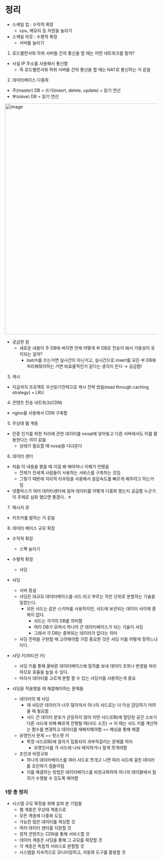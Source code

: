 # 정리

- 스케일 업 : 수직적 확장
    - cpu, 메모리 등 자원을 늘리기
- 스케일 아웃 : 수평적 확장
    - 서버를 늘리기

1. 로드벨런서와 하위 서버들 간의 통신을 할 때는 어떤 네트워크를 탈까?
- 사설 IP 주소를 사용해서 통신함
    - 즉 로드벨런서와 하위 서버들 간의 통신을 할 때는 NAT로 통신하는 거 같음

2. 데이터베이스 다중화
- 주(master) DB = 쓰기(insert, delete, update) + 읽기 연산
- 부(slave) DB = 읽기 연산

<img width="757" alt="image" src="https://github.com/user-attachments/assets/75168dd2-777d-4d64-83b6-e125ffca7d22">


- 궁금한 점
    - 새로운 내용이  주 DB에 써지면 언제 어떻게 부 DB로 전송이 돼서 가용성이 유지되는 걸까?
        - batch를 쓰는거면 실시간이 아닌거고, 실시간으로 insert를 모든 부 DB에 처리해줘야하는 거면 비효율적인거 같다는 생각이 든다 → 궁금함!

3. 캐시
- 지금까지 프로젝트 우선읽기전략으로 캐시 전략 썼음(read through caching strategy) + LRU

4. 콘텐츠 전송 네트워크(CDN)
- nginx를 사용해서 CDN 구축함

5. 무상태 웹 계층
- 인증 인가를 위한 처리에 관한 데이터를 nosql에 넣어놓고 다른 서버에서도 이를 활용한다는 의미 같음
    - 상태가 필요할 때 nosql을 다녀온다

6. 데이터 센터
- 처음 이 내용을 봤을 때 이걸 왜 해야하나 이해가 안됐음
    - 전제가 전세계 사람들이 사용하는 서비스를 구축하는 것임
    - 그렇기 때문에 지리적 라우팅을 사용해서 응답속도를 빠르게 해주려고 하는거임
- 넷플릭스가 여러 데이터센터에 걸쳐 데이터를 어떻게 다중화 했는지 궁금함 누군가 이 주제로 심화 했으면 좋겠다.. ㅎ

7. 메시지 큐
- 카프카를 말하는 거 같음


8. 데이터 베이스 규모 확장

- 수직적 확장
    - 스펙 늘리기
- 수평적 확장
    - 샤딩

- 샤딩
    - 서버 증설
    - 샤딩은 대규모 데이터베이스를 샤드 라고 부르는 작은 단위로 분할하는 기술을 일컫는다.
        - 모든 샤드는 같은 스키마를 사용하지만, 샤드에 보관되는 데이터 사이에 중복이 없다.
            - 샤드는 각각의 DB를 의미함
            - 여러 DB가 모여서 하나의 큰 데이터베이스가 되는 기술이 샤딩
            - 그래서 각 DB는 중복되는 데이터가 없다는 의미
    - 샤딩 전략을 구현할 때 고려해야할 가장 중요한 것은 샤딩 키를 어떻게 정하느냐 이다.

- 샤딩 키(파티션 키)
    - 샤딩 키를 통해 올바른 데이터베이스에 질의를 보내 데이터 조회나 변경을 처리하므로 효율을 높일 수 있다.
    - 따라서 데이터를 고르게 분할 할 수 있는 샤딩키를 사용하는게 중요

- 샤딩을 적용했을 때 해결해야하는 문제들
    - 데이터의 재 샤딩
        - 재 샤딩은 데이터가 너무 많아져서 하나의 샤드로는 더 이상 감당하기 어려울 때 필요함
        - 샤드 간 데이터 분포가 균등하지 않아 어떤 샤드(DB)에 할당된 공간 소보가 다른 샤드에 비해 빠르게 진행될 때(샤드 소진) → 이 때는 샤드 키를 계산하는 함수를 변경하고 데이터를 재배치해야함 == 해싱을 통해 해결
    - 유명인사 문제 == 핫스팟 키
        - 특정 샤드(DB)에 질의가 집중되어 과부하걸리는 문제를 의미
            - 유명인사를 각 샤드에 나눠 배치하거나 잘게 쪼개야함
    - 조인과 비정규화
        - 하나의 데이터베이스를 여러 샤드로 쪼개고 나면 여러 샤드에 걸친 데이러틑 조인하기 힘들어짐
        - 이를 해결하는 방법은 데이터베이스를 비정규화하여 하나의 테이블에서 질의가 수행될 수 있도록 해야함

### 1장 총 정리

- 시스템 규모 확장을 위해 살펴 본 기법들
    - 웹 계층은 무상태 계층으로
    - 모든 계층에 다중화 도입
    - 가능한 많은 데이터를 캐싱할 것
    - 여러 데이터 센터를 지원할 것
    - 정적 콘텐츠는 CDN을 통해 서비스할 것
    - 데이터 계층은 샤딩을 통해 그 규모를 확장할 것
    - 각 계층은 독립적 서비스로 분할할 것
    - 시스템을 지속적으로 모니터링하고, 자동화 도구를 활용할 것
